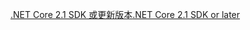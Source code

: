 [<span data-ttu-id="92e0b-101">.NET Core 2.1 SDK 或更新版本</span><span class="sxs-lookup"><span data-stu-id="92e0b-101">.NET Core 2.1 SDK or later</span></span>](https://dotnet.microsoft.com/download/dotnet-core)

